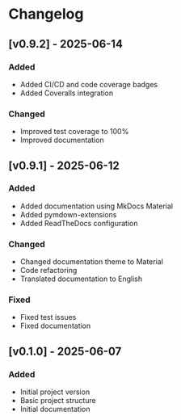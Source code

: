 # Changelog

## [v0.9.2] - 2025-06-14

### Added
- Added CI/CD and code coverage badges
- Added Coveralls integration

### Changed
- Improved test coverage to 100%
- Improved documentation

## [v0.9.1] - 2025-06-12

### Added
- Added documentation using MkDocs Material
- Added pymdown-extensions
- Added ReadTheDocs configuration

### Changed
- Changed documentation theme to Material
- Code refactoring
- Translated documentation to English

### Fixed
- Fixed test issues
- Fixed documentation

## [v0.1.0] - 2025-06-07

### Added
- Initial project version
- Basic project structure
- Initial documentation 